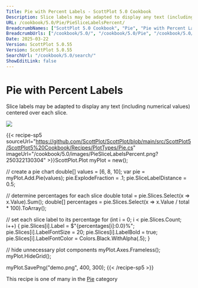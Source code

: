 ```yaml
---
Title: Pie with Percent Labels - ScottPlot 5.0 Cookbook
Description: Slice labels may be adapted to display any text (including numerical values) centered over each slice.
URL: /cookbook/5.0/Pie/PieSliceLabelsPercent/
BreadcrumbNames: ["ScottPlot 5.0 Cookbook", "Pie", "Pie with Percent Labels"]
BreadcrumbUrls: ["/cookbook/5.0/", "/cookbook/5.0/Pie", "/cookbook/5.0/Pie/PieSliceLabelsPercent"]
Date: 2025-03-22
Version: ScottPlot 5.0.55
Version: ScottPlot 5.0.55
SearchUrl: "/cookbook/5.0/search/"
ShowEditLink: false
---
```



<div class='d-flex align-items-center mt-5'>
<h1 class='me-2 text-dark my-0 border-0'>Pie with Percent Labels</h1>
</div>

Slice labels may be adapted to display any text (including numerical values) centered over each slice.

[![](/cookbook/5.0/images/PieSliceLabelsPercent.png?250322130304)](/cookbook/5.0/images/PieSliceLabelsPercent.png?250322130304)

{{< recipe-sp5 sourceUrl="https://github.com/ScottPlot/ScottPlot/blob/main/src/ScottPlot5/ScottPlot5%20Cookbook/Recipes/PlotTypes/Pie.cs" imageUrl="/cookbook/5.0/images/PieSliceLabelsPercent.png?250322130304" >}}ScottPlot.Plot myPlot = new();

// create a pie chart
double[] values = [6, 8, 10];
var pie = myPlot.Add.Pie(values);
pie.ExplodeFraction = .1;
pie.SliceLabelDistance = 0.5;

// determine percentages for each slice
double total = pie.Slices.Select(x =&gt; x.Value).Sum();
double[] percentages = pie.Slices.Select(x =&gt; x.Value / total * 100).ToArray();

// set each slice label to its percentage
for (int i = 0; i &lt; pie.Slices.Count; i++)
{
    pie.Slices[i].Label = $"{percentages[i]:0.0}%";
    pie.Slices[i].LabelFontSize = 20;
    pie.Slices[i].LabelBold = true;
    pie.Slices[i].LabelFontColor = Colors.Black.WithAlpha(.5);
}

// hide unnecessary plot components
myPlot.Axes.Frameless();
myPlot.HideGrid();

myPlot.SavePng("demo.png", 400, 300);
{{< /recipe-sp5 >}}

<div class='my-5 text-center'>This recipe is one of many in the <a href='/cookbook/5.0/Pie'>Pie</a> category</div>


